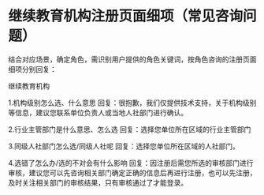 # 继续教育机构注册页面细项（常见咨询问题）
结合对应场景，确定角色，需识别用户提供的角色关键词，按角色咨询的注册页面细项分别回复：

继续教育机构

1.机构级别怎么选、什么意思
回复：很抱歉，我们仅提供技术支持，关于机构级别等信息，建议您联系单位负责人或当地人社部门进行确认。

2.行业主管部门是什么意思、怎么选
回复：选择您单位所在区域的行业主管部门

3.同级人社部门怎么选/同级人社呢
回复：选择您单位所在区域的人社部门。

4.选错了怎么办/选的不对会有什么影响
回复：因注册后需您所选的审核部门进行审核，建议您可以先咨询相关部门确定正确的信息后再进行注册，也可以先注册，及时关注相关部门的审核结果，只有审核通过了才能登录。